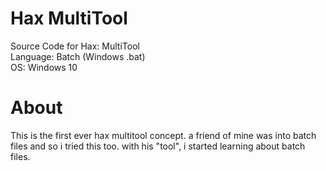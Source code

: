 # Hax MultiTool
Source Code for Hax: MultiTool<br>
Language: Batch (Windows .bat)<br>
OS: Windows 10<br>

# About
This is the first ever hax multitool concept. a friend of mine was into batch files and so i tried this too. with his "tool", i started learning about batch files.

